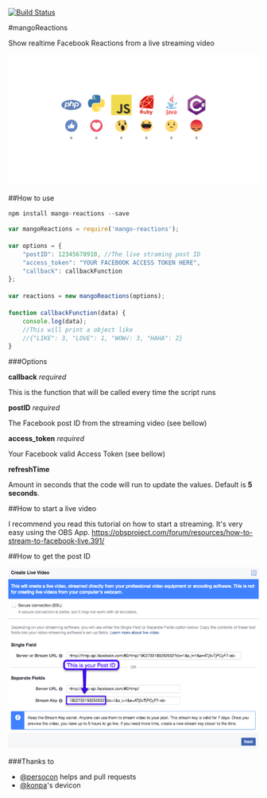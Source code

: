 [![Build Status](https://travis-ci.org/raulmangolin/mango-reactions.svg?branch=master)](https://travis-ci.org/raulmangolin/mango-reactions)

#mangoReactions

Show realtime Facebook Reactions from a live streaming video

![Example](example/readme/example.png)

##How to use

```javascript
npm install mango-reactions --save
```

```javascript
var mangoReactions = require('mango-reactions');

var options = {
    "postID": 12345678910, //The live straming post ID
    "access_token": "YOUR FACEBOOK ACCESS TOKEN HERE",
    "callback": callbackFunction
};

var reactions = new mangoReactions(options);

function callbackFunction(data) {
    console.log(data);
    //This will print a object like
    //{"LIKE": 3, "LOVE": 1, "WOW√: 3, "HAHA": 2}
}
```

###Options

**callback** _required_

This is the function that will be called every time the script runs

**postID** _required_

The Facebook post ID from the streaming video (see bellow)

**access_token** _required_

Your Facebook valid Access Token (see bellow)

**refreshTime**

Amount in seconds that the code will run to update the values.
Default is **5 seconds**.


##How to start a live video

I recommend you read this tutorial on how to start a streaming. It's very easy using the OBS App.
https://obsproject.com/forum/resources/how-to-stream-to-facebook-live.391/

##How to get the post ID

![How to get the post ID](example/readme/postid.png)

###Thanks to

* [@persocon](https://github.com/persocon) helps and pull requests
* [@konpa](https://github.com/konpa/devicon)'s devicon
